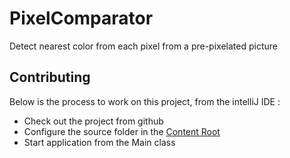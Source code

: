 # PixelComparator
Detect nearest color from each pixel from a pre-pixelated picture


## Contributing
Below is the process to work on this project, from the intelliJ IDE :
 - Check out the project from github
 - Configure the source folder in the [Content Root](https://www.jetbrains.com/help/idea/creating-and-managing-modules.html)
 - Start application from the Main class

